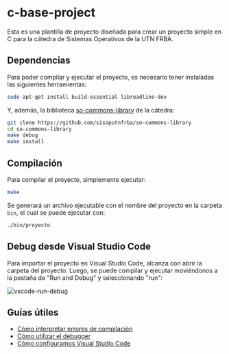 # c-base-project

Esta es una plantilla de proyecto diseñada para crear un proyecto simple en C
para la cátedra de Sistemas Operativos de la UTN FRBA.

## Dependencias

Para poder compilar y ejecutar el proyecto, es necesario tener instaladas las
siguientes herramientas:

```bash
sudo apt-get install build-essential libreadline-dev
```

Y, además, la biblioteca [so-commons-library] de la cátedra:

```bash
git clone https://github.com/sisoputnfrba/so-commons-library
cd so-commons-library
make debug
make install
```

[so-commons-library]: https://github.com/sisoputnfrba/so-commons-library

## Compilación

Para compilar el proyecto, simplemente ejecutar:

```bash
make
```

Se generará un archivo ejecutable con el nombre del proyecto en la carpeta
`bin`, el cual se puede ejecutar con:

```bash
./bin/proyecto
```

## Debug desde Visual Studio Code

Para importar el proyecto en Visual Studio Code, alcanza con abrir la carpeta
del proyecto. Luego, se puede compilar y ejecutar moviéndonos a la pestaña de
"Run and Debug" y seleccionando "run":

![vscode-run-debug](https://github.com/sisoputnfrba/c-base-project/assets/39303639/d83bf45a-d32e-4762-bdc2-57854dc13926)

## Guías útiles

- [Cómo interpretar errores de compilación](https://docs.utnso.com.ar/primeros-pasos/primer-proyecto-c#errores-de-compilacion)
- [Cómo utilizar el debugger](https://docs.utnso.com.ar/guias/herramientas/debugger)
- [Cómo configuramos Visual Studio Code](https://docs.utnso.com.ar/guias/herramientas/code)
